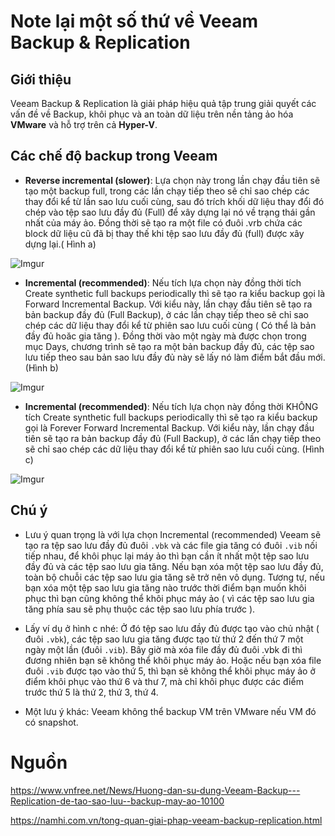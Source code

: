 # Note lại một số thứ về Veeam Backup & Replication

## Giới thiệu

Veeam Backup & Replication là giải pháp hiệu quả tập trung giải quyết các vấn đề về Backup, khôi phục và an toàn dữ liệu trên nền tảng ảo hóa **VMware** và hỗ trợ trên cả **Hyper-V**.

## Các chế độ backup trong Veeam

+ **Reverse incremental (slower)**: Lựa chọn này trong lần chạy đầu tiên sẽ tạo một backup full, trong các lần chạy tiếp theo sẽ chỉ sao chép các thay đổi kể từ lần sao lưu cuối cùng, sau đó trích khối dữ liệu thay đổi đó chép vào tệp sao lưu đầy đủ (Full) để xây dựng lại nó về trạng thái gần nhất của máy ảo. Đồng thời sẽ tạo ra một file có đuôi .vrb chứa các block dữ liệu cũ đã bị thay thế khi tệp sao lưu đầy đủ (full) được xây dựng lại.( Hình a)

![Imgur](https://i.imgur.com/GTTPBp1.png)

+ **Incremental (recommended)**: Nếu tích lựa chọn này đồng thời tích Create synthetic full backups periodically thì sẽ tạo ra kiểu backup gọi là Forward Incremental Backup. Với kiểu này, lần chạy đầu tiên sẽ tạo ra bản backup đầy đủ (Full Backup), ở các lần chạy tiếp theo sẽ chỉ sao chép các dữ liệu thay đổi kể từ phiên sao lưu cuối cùng ( Có thể là bản đầy đủ hoăc gia tăng ). Đồng thời vào một ngày mà được chọn trong mục Days, chương trình sẽ tạo ra một bản backup đầy đủ, các tệp sao lưu tiếp theo sau bản sao lưu đầy đủ này sẽ lấy nó làm điểm bắt đầu mới. (Hình b)
 
![Imgur](https://i.imgur.com/bbLnFQV.png)


+ **Incremental (recommended)**: Nếu tích lựa chọn này đồng thời KHÔNG tích Create synthetic full backups periodically thì sẽ tạo ra kiểu backup gọi là Forever Forward Incremental Backup. Với kiểu này, lần chạy đầu tiên sẽ tạo ra bản backup đầy đủ (Full Backup), ở các lần chạy tiếp theo sẽ chỉ sao chép các dữ liệu thay đổi kể từ phiên sao lưu cuối cùng. (Hình c)

![Imgur](https://i.imgur.com/k3GhzCw.png)

## Chú ý

+ Lưu ý quan trọng là với lựa chọn Incremental (recommended) Veeam sẽ tạo ra tệp sao lưu đầy đủ đuôi `.vbk` và các file gia tăng có đuôi `.vib` nối tiếp nhau, để khôi phục lại máy ảo thì bạn cần ít nhất một tệp sao lưu đầy đủ và các tệp sao lưu gia tăng. Nếu bạn xóa một tệp sao lưu đầy đủ, toàn bộ chuỗi các tệp sao lưu gia tăng sẽ trở nên vô dụng. Tương tự, nếu bạn xóa một tệp sao lưu gia tăng nào trước thời điểm bạn muốn khôi phục thì bạn cũng không thể khôi phục máy ảo ( vì các tệp sao lưu gia tăng phía sau sẽ phụ thuộc các tệp sao lưu phía trước ).

+ Lấy ví dụ ở hình c nhé: Ở đó tệp sao lưu đầy đủ được tạo vào chủ nhật ( đuôi `.vbk`), các tệp sao lưu gia tăng được tạo từ thứ 2 đến thứ 7 một ngày một lần (đuôi `.vib`). Bây giờ mà xóa file đầy đủ đuôi .vbk đi thì đương nhiên bạn sẽ không thể khôi phục máy ảo. Hoặc nếu bạn xóa file đuôi `.vib` được tạo vào thứ 5, thì bạn sẽ không thể khôi phục máy ảo ở điểm khôi phục vào thứ 6 và thư 7, mà chỉ khôi phục được các điểm trước thứ 5 là thứ 2, thứ 3, thứ 4.

+ Một lưu ý khác: Veeam không thể backup VM trên VMware nếu VM đó có snapshot. 
 
# Nguồn

https://www.vnfree.net/News/Huong-dan-su-dung-Veeam-Backup---Replication-de-tao-sao-luu--backup-may-ao-10100

https://namhi.com.vn/tong-quan-giai-phap-veeam-backup-replication.html